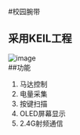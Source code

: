#校园腕带  
## 采用KEIL工程 
![image](https://github.com/joechenchen/TFN118A/raw/master/images/project.png)  
##功能 
1. 马达控制  
2. 电量采集  
3. 按键扫描  
4. OLED屏幕显示  
5. 2.4G射频通信  

